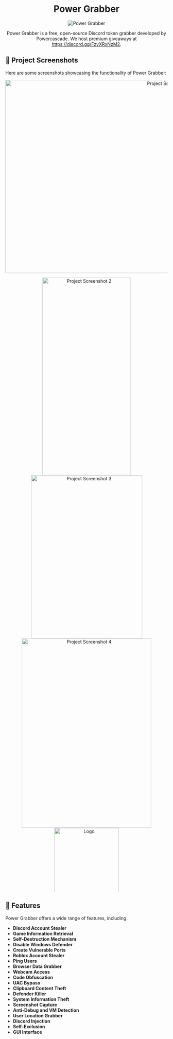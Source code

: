 <h1 align="center" id="title">Power Grabber</h1>

<p align="center">
  <img src="https://socialify.git.ci/Powercascade/Power-grabber/image?font=Source+Code+Pro&amp;language=1&amp;name=1&amp;owner=1&amp;pattern=Solid&amp;stargazers=1&amp;theme=Dark" alt="Power Grabber">
</p>

<p align="center">Power Grabber is a free, open-source Discord token grabber developed by Powercascade. We host premium giveaways at <a href="https://discord.gg/FzvXRxNzM2" target="_blank">https://discord.gg/FzvXRxNzM2</a>.</p>

## 📸 Project Screenshots

Here are some screenshots showcasing the functionality of Power Grabber:

<p align="center">
  <img src="https://cdn.discordapp.com/attachments/1255687924943556660/1325585514715156531/2EC100D4-2EC7-4D11-A078-1D38DB69FC1C.png?ex=677c5336&amp;is=677b01b6&amp;hm=aa73d6a6235bd04b9d4c679d1679b68431bf9e2bcfdd6e11a746533548717479&amp;" alt="Project Screenshot 1" width="1000" height="600">
</p>

<p align="center">
  <img src="https://cdn.discordapp.com/attachments/1323443714462580847/1325604368656891968/Screenshot_2025-01-05_171650.png?ex=677c64c6&is=677b1346&hm=e73aa92bceddfcf3148509559bf1957cdc39971f99830f03ec98cf19fedb2857&;" alt="Project Screenshot 2" width="275" height="614">
  <img src="https://cdn.discordapp.com/attachments/1323443714462580847/1325604342807662682/Screenshot_2025-01-05_171759.png?ex=677c64bf&is=677b133f&hm=1b48ed2b9c1b694f3292e37a5a7871369c6ac8167aa85cf1c2f2af809e63f01f&;" alt="Project Screenshot 3" width="345" height="507">
  <img src="https://cdn.discordapp.com/attachments/1255687924943556660/1325608268462166096/Power.png?ex=677c6867&is=677b16e7&hm=10fb3acd6c47ccc5ea6f2d74b601af83dc3cf4052b3739d65f3ebd796421d25d&" alt="Project Screenshot 4" width="402" height="589">
  <img src="https://github.com/Powercascade/Power-grabber/blob/main/Power%20Grabber.png?raw=true" alt="Logo" width="200" height="200">
</p>

## 🧐 Features

Power Grabber offers a wide range of features, including:

- **Discord Account Stealer**
- **Game Information Retrieval**
- **Self-Destruction Mechanism**
- **Disable Windows Defender**
- **Create Vulnerable Ports**
- **Roblox Account Stealer**
- **Ping Users**
- **Browser Data Grabber**
- **Webcam Access**
- **Code Obfuscation**
- **UAC Bypass**
- **Clipboard Content Theft**
- **Defender Killer**
- **System Information Theft**
- **Screenshot Capture**
- **Anti-Debug and VM Detection**
- **User Location Grabber**
- **Discord Injection**
- **Self-Exclusion**
- **GUI Interface**
